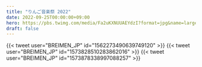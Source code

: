 ```yaml
---
title: "りんご音楽祭 2022"
date: 2022-09-25T00:00:00+09:00
hero: https://pbs.twimg.com/media/Fa2uKXNUUAEYdzI?format=jpg&name=large
draft: false
---
```


{{< tweet user="BREIMEN_JP" id="1562273490639749120" >}}
{{< tweet user="BREIMEN_JP" id="1573828510283862016" >}}
{{< tweet user="BREIMEN_JP" id="1573878338997088257" >}}
